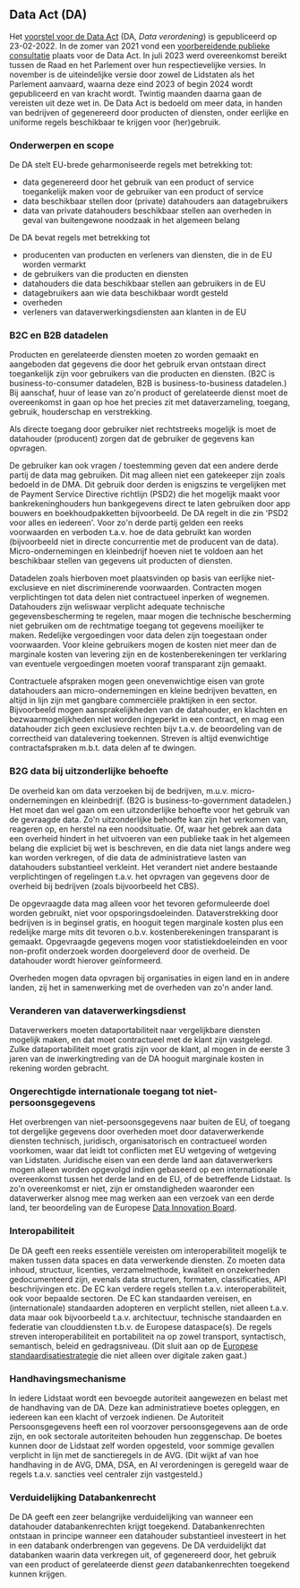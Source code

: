 ## Data Act  (DA)
Het [voorstel voor de Data Act](https://ec.europa.eu/commission/presscorner/detail/en/ip_22_1113) (DA, *Data verordening*) is gepubliceerd op 23-02-2022. 
In de zomer van 2021 vond een [voorbereidende publieke consultatie](https://digital-strategy.ec.europa.eu/en/consultations/public-consultation-data-act) plaats voor de Data Act. In juli 2023 werd overeenkomst bereikt tussen de Raad en het Parlement over hun respectievelijke versies. In  november is de uiteindelijke versie door zowel de Lidstaten als het Parlement aanvaard, waarna deze eind 2023 of begin 2024 wordt gepubliceerd en van kracht wordt. Twintig maanden daarna gaan de vereisten uit deze wet in.  De Data Act is bedoeld om meer data, in handen van bedrijven of gegenereerd door producten of diensten, onder eerlijke en uniforme regels beschikbaar te krijgen voor (her)gebruik.

### Onderwerpen en scope
De DA stelt EU-brede geharmoniseerde regels met betrekking tot:
- data gegenereerd door het gebruik van een product of service toegankelijk maken voor de gebruiker van een product of service
- data beschikbaar stellen door (private) datahouders aan datagebruikers
- data van private datahouders beschikbaar stellen aan overheden in geval van buitengewone noodzaak in het algemeen belang

De DA bevat regels met betrekking tot 
- producenten van producten en verleners van diensten, die in de EU worden vermarkt
- de gebruikers van die producten en diensten
- datahouders die data beschikbaar stellen aan gebruikers in de EU
- datagebruikers aan wie data beschikbaar wordt gesteld
- overheden
- verleners van dataverwerkingsdiensten aan klanten in de EU

### B2C en B2B datadelen
Producten en gerelateerde diensten moeten zo worden gemaakt en aangeboden dat gegevens die door het gebruik ervan ontstaan direct toegankelijk zijn voor gebruikers van die producten en diensten. (B2C is business-to-consumer datadelen, B2B is business-to-business datadelen.)
Bij aanschaf, huur of lease van zo'n product of gerelateerde dienst moet de overeenkomst in gaan op hoe het precies zit met dataverzameling, toegang, gebruik, houderschap en verstrekking.

Als directe toegang door gebruiker niet rechtstreeks mogelijk is moet de datahouder (producent) zorgen dat de gebruiker de gegevens kan opvragen.

De gebruiker kan ook vragen / toestemming geven dat een andere derde partij de data mag gebruiken. Dit mag alleen niet een gatekeeper zijn zoals bedoeld in de DMA. Dit gebruik door derden is enigszins te vergelijken met de Payment Service Directive richtlijn (PSD2) die het mogelijk maakt voor bankrekeninghouders hun bankgegevens direct te laten gebruiken door app bouwers en boekhoudpakketten bijvoorbeeld. De DA regelt in die zin 'PSD2 voor alles en iedereen'. Voor zo'n derde partij gelden een reeks voorwaarden en verboden t.a.v. hoe de data gebruikt kan worden (bijvoorbeeld niet in directe concurrentie met de producent van de data).
Micro-ondernemingen en kleinbedrijf hoeven niet te voldoen aan het beschikbaar stellen van gegevens uit producten of diensten.

Datadelen zoals hierboven moet plaatsvinden op basis van eerlijke niet-exclusieve en niet discriminerende voorwaarden. Contracten mogen verplichtingen tot data delen niet contractueel inperken of wegnemen. Datahouders zijn weliswaar verplicht adequate technische gegevensbescherming te regelen, maar mogen die technische bescherming niet gebruiken om de rechtmatige toegang tot gegevens moeilijker te maken.
Redelijke vergoedingen voor data delen zijn toegestaan onder voorwaarden. Voor kleine gebruikers mogen de kosten niet meer dan de marginale kosten van levering zijn en de kostenberekeningen ter verklaring van eventuele vergoedingen moeten vooraf transparant zijn gemaakt. 

Contractuele afspraken mogen geen onevenwichtige eisen van grote datahouders aan micro-ondernemingen en kleine bedrijven bevatten, en altijd in lijn zijn met gangbare commerciële praktijken in een sector. Bijvoorbeeld mogen aansprakelijkheden van de datahouder, en klachten en bezwaarmogelijkheden niet worden ingeperkt in een contract, en mag een datahouder zich geen exclusieve rechten bijv t.a.v. de beoordeling van de correctheid van datalevering toekennen. Streven is altijd evenwichtige contractafspraken m.b.t. data delen af te dwingen.

### B2G data bij uitzonderlijke behoefte
De overheid kan om data verzoeken bij de bedrijven, m.u.v. micro-ondernemingen en kleinbedrijf. (B2G is business-to-government datadelen.)
Het moet dan wel gaan om een uitzonderlijke behoefte voor het gebruik van de gevraagde data. 
Zo'n uitzonderlijke behoefte kan zijn het verkomen van, reageren op, en herstel na een noodsituatie. Of, waar het gebrek aan data een overheid hindert in het uitvoeren van een publieke taak in het algemeen belang die expliciet bij wet is beschreven, en die data niet langs andere weg kan worden verkregen, of die data de administratieve lasten van datahouders substantieel verkleint. Het verandert niet andere bestaande verplichtingen of regelingen t.a.v. het opvragen van gegevens door de overheid bij bedrijven (zoals bijvoorbeeld het CBS). 

De opgevraagde data mag alleen voor het tevoren geformuleerde doel worden gebruikt, niet voor opsporingsdoeleinden. Dataverstrekking door bedrijven is in beginsel gratis, en hooguit tegen marginale kosten plus een redelijke marge mits dit tevoren o.b.v. kostenberekeningen transparant is gemaakt. Opgevraagde gegevens mogen voor statistiekdoeleinden en voor non-profit onderzoek worden doorgeleverd door de overheid. De datahouder wordt hierover geïnformeerd.

Overheden mogen data opvragen bij organisaties in eigen land en in andere landen, zij het in samenwerking met de overheden van zo'n ander land.

### Veranderen van dataverwerkingsdienst
Dataverwerkers moeten dataportabiliteit naar vergelijkbare diensten mogelijk maken, en dat moet contractueel met de klant zijn vastgelegd. Zulke dataportabiliteit moet gratis zijn voor de klant, al mogen in de eerste 3 jaren van de inwerkingtreding van de DA hooguit marginale kosten in rekening worden gebracht. 

### Ongerechtigde internationale toegang tot niet-persoonsgegevens
Het overbrengen van niet-persoonsgegevens naar buiten de EU, of toegang tot dergelijke gegevens door overheden moet door dataverwerkende diensten technisch, juridisch, organisatorisch en contractueel worden voorkomen, waar dat leidt tot conflicten met EU wetgeving of wetgeving van Lidstaten.
Juridische eisen van een derde land aan dataverwerkers mogen alleen worden opgevolgd indien gebaseerd op een internationale overeenkomst tussen het derde land en de EU, of de betreffende Lidstaat. Is zo'n overeenkomst er niet, zijn er omstandigheden waaronder een dataverwerker alsnog mee mag werken aan een verzoek van een derde land, ter beoordeling van de Europese [Data Innovation Board](#data-innovation-board).

### Interopabiliteit
De DA geeft een reeks essentiële vereisten om interoperabiliteit mogelijk te maken tussen data spaces en data verwerkende diensten. Zo moeten data inhoud, structuur, licenties, verzamelmethode, kwaliteit en onzekerheden gedocumenteerd zijn, evenals data structuren, formaten, classificaties, API beschrijvingen etc. De EC kan verdere regels stellen t.a.v. interoperabiliteit, ook voor bepaalde sectoren. De EC kan standaarden vereisen, en (internationale) standaarden adopteren en verplicht stellen, niet alleen t.a.v. data maar ook bijvoorbeeld t.a.v. architectuur, technische standaarden en federatie van clouddiensten t.b.v. de Europese dataspace(s). De regels streven interoperabiliteit en portabiliteit na op zowel transport, syntactisch, semantisch, beleid en gedragsniveau. (Dit sluit aan op de [Europese standaardisatiestrategie](https://ec.europa.eu/commission/presscorner/detail/nl/qanda_22_662) die niet alleen over digitale zaken gaat.)

### Handhavingsmechanisme
In iedere Lidstaat wordt een bevoegde autoriteit aangewezen en belast met de handhaving van de DA. Deze kan administratieve boetes opleggen, en iedereen kan een klacht of verzoek indienen. De Autoriteit Persoonsgegevens heeft een rol voorzover persoonsgegevens aan de orde zijn, en ook sectorale autoriteiten behouden hun zeggenschap. De boetes kunnen door de Lidstaat zelf worden opgesteld, voor sommige gevallen verplicht in lijn met de sanctieregels in de AVG. (Dit wijkt af van hoe handhaving in de AVG, DMA, DSA, en AI verordeningen is geregeld waar de regels t.a.v. sancties veel centraler zijn vastgesteld.)

### Verduidelijking Databankenrecht
De DA geeft een zeer belangrijke verduidelijking van wanneer een datahouder databankenrechten krijgt toegekend. Databankenrechten ontstaan in principe wanneer een datahouder substantieel investeert in het in een databank onderbrengen van gegevens. De DA verduidelijkt dat databanken waarin data verkregen uit, of gegenereerd door, het gebruik van een product of gerelateerde dienst _geen_ databankenrechten toegekend kunnen krijgen. 

